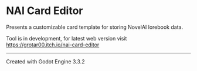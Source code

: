 # NAI Card Editor
Presents a customizable card template for storing NovelAI lorebook data.

Tool is in development, for latest web version visit https://grotar00.itch.io/nai-card-editor

---
Created with Godot Engine 3.3.2
